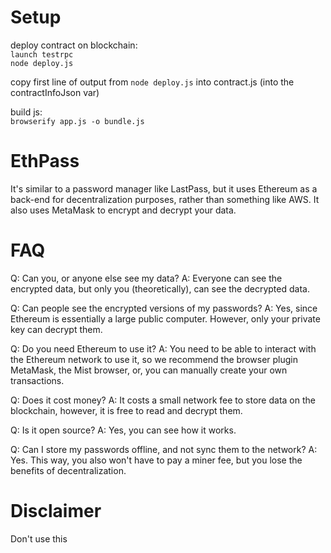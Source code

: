 # Setup
deploy contract on blockchain:  
  `launch testrpc`  
  `node deploy.js`  

  copy first line of output from `node deploy.js` into contract.js (into the contractInfoJson var)

build js:  
  `browserify app.js -o bundle.js`

# EthPass

  It's similar to a password manager like LastPass, but it uses Ethereum as
a back-end for decentralization purposes, rather than something like AWS. It
also uses MetaMask to encrypt and decrypt your data.

# FAQ

Q: Can you, or anyone else see my data?
A: Everyone can see the encrypted data, but only you (theoretically), can see
   the decrypted data.

Q: Can people see the encrypted versions of my passwords?
A: Yes, since Ethereum is essentially a large public computer. However, only
   your private key can decrypt them.
   
Q: Do you need Ethereum to use it?
A: You need to be able to interact with the Ethereum network to use it, so we
   recommend the browser plugin MetaMask, the Mist browser, or, you can manually
   create your own transactions.

Q: Does it cost money?
A: It costs a small network fee to store data on the blockchain, however, it is
   free to read and decrypt them.

Q: Is it open source?
A: Yes, you can see how it works. <github link>

Q: Can I store my passwords offline, and not sync them to the network?
A: Yes. This way, you also won't have to pay a miner fee, but you lose the
   benefits of decentralization.

# Disclaimer

Don't use this

